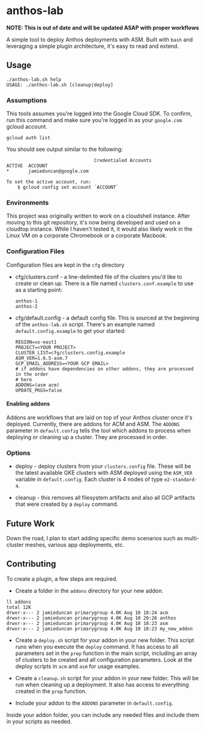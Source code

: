 # anthos-lab

**NOTE: This is out of date and will be updated ASAP with proper workflows**

A simple tool to deploy Anthos deployments with ASM. Built with `bash` and
leveraging a simple plugin architecture, it's
easy to read and extend.

## Usage

```
./anthos-lab.sh help
USAGE: ./anthos-lab.sh [cleanup|deploy]

```

### Assumptions 

This tools assumes you're logged into the Google Cloud SDK. To confirm, run this
command and make sure you're logged in as your `google.com` gcloud account. 

```
gcloud auth list
```

You should see output similar to the following: 

```
                                Credentialed Accounts
ACTIVE  ACCOUNT
*       jamieduncan@google.com

To set the active account, run:
    $ gcloud config set account `ACCOUNT`

```

### Environments

This project was originally written to work on a cloudshell instance. After moving to
this git repository, it's now being developed and used on a cloudtop instance.
While I haven't tested it, it would also likely work in the Linux VM on a
corporate Chromebook or a corporate Macbook.

### Configuration Files

Configuration files are kept in the `cfg` directory

* cfg/clusters.conf - a line-delimited file of the clusters you'd like to create or
  clean up. There is a file named `clusters.conf.example` to use as a starting point: 

  ```
  anthos-1
  anthos-2
  ```

* cfg/default.config - a default config file. This is sourced at the beginning of
  the `anthos-lab.sh` script. There's an example named `default.config.example`
  to get your started: 

  ```
  REGION=us-east1
  PROJECT=<YOUR PROJECT>
  CLUSTER_LIST=cfg/clusters.config.example
  ASM_VER=1.6.5-asm.7
  GCP_EMAIL_ADDRESS=<YOUR GCP EMAIL>
  # if addons have dependencies on other addons, they are processed in the order 
  # here
  ADDONS=(asm acm)
  UPDATE_PKGS=false
  ```

#### Enabling addons 

Addons are workflows that are laid on top of your Anthos cluster once it's
deployed. Currently, there are addons for ACM and ASM. The `ADDONS` parameter in
`default.config` tells the tool which addons to process when deploying or
cleaning up a cluster. They are processed in order.

### Options 

* deploy - deploy clusters from your `clusters.config` file. These will be the
  latest available GKE clusters with ASM deployed using the `ASM_VER` variable
  in `default.config`. Each cluster is 4 nodes of type `e2-standard-4`.

* cleanup - this removes all filesystem artifacts and also all GCP artifacts
  that were created by a `deploy` command.

## Future Work

Down the road, I plan to start adding specific demo scenarios such as
multi-cluster meshes, various app deployments, etc.

## Contributing

To create a plugin, a few steps are required. 

* Create a folder in the `addons` directory for your new addon. 

```
ll addons 
total 12K
drwxr-x--- 2 jamieduncan primarygroup 4.0K Aug 10 18:24 acm
drwxr-x--- 2 jamieduncan primarygroup 4.0K Aug 10 20:26 anthos
drwxr-x--- 2 jamieduncan primarygroup 4.0K Aug 10 18:23 asm
drwxr-x--- 2 jamieduncan primarygroup 4.0K Aug 10 18:23 my_new_addon
```

* Create a `deploy.sh` script for your addon in your new folder. This script
  runs when you execute the `deploy` command. It has access to all parameters set in the `prep` function in the main
  script, including an array of clusters to be created and all configuration
  parameters. Look at the deploy scripts in `acm` and `asm` for usage examples.

* Create a `cleanup.sh` script for your addon in your new folder. This will be
  run when cleaning up a deployment. It also has access to everything created in
  the `prep` function. 

* Include your addon to the `ADDONS` parameter in `default.config`.

Inside your addon folder, you can include any needed files and include them in
your scripts as needed.